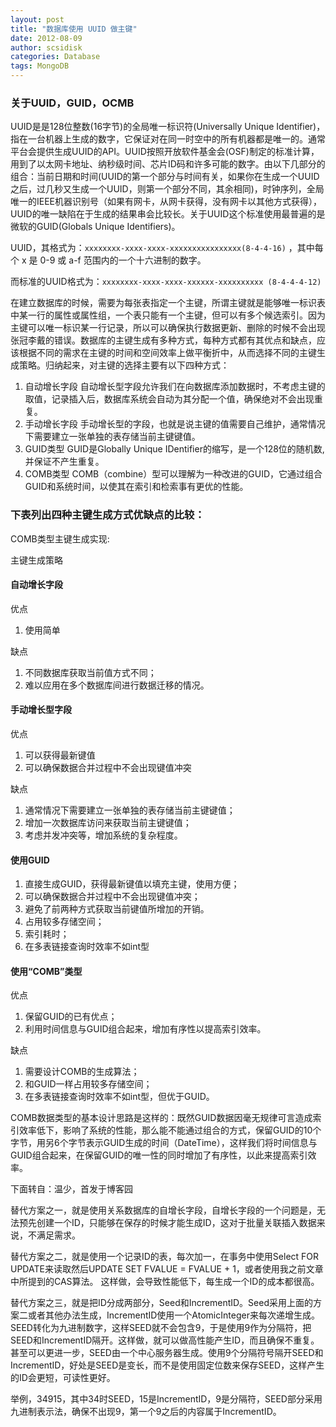 ```yaml
---
layout: post
title: "数据库使用 UUID 做主键"
date: 2012-08-09
author: scsidisk
categories: Database
tags: MongoDB
---
```


### 关于UUID，GUID，OCMB

UUID是是128位整数(16字节)的全局唯一标识符(Universally Unique Identifier)，指在一台机器上生成的数字，它保证对在同一时空中的所有机器都是唯一的。通常平台会提供生成UUID的API。UUID按照开放软件基金会(OSF)制定的标准计算，用到了以太网卡地址、纳秒级时间、芯片ID码和许多可能的数字。由以下几部分的组合：当前日期和时间(UUID的第一个部分与时间有关，如果你在生成一个UUID之后，过几秒又生成一个UUID，则第一个部分不同，其余相同)，时钟序列，全局唯一的IEEE机器识别号（如果有网卡，从网卡获得，没有网卡以其他方式获得），UUID的唯一缺陷在于生成的结果串会比较长。关于UUID这个标准使用最普遍的是微软的GUID(Globals Unique Identifiers)。

UUID，其格式为：`xxxxxxxx-xxxx-xxxx-xxxxxxxxxxxxxxxx(8-4-4-16)` ，其中每个 x 是 0-9 或 a-f 范围内的一个十六进制的数字。

而标准的UUID格式为：`xxxxxxxx-xxxx-xxxx-xxxxxx-xxxxxxxxxx (8-4-4-4-12)`

在建立数据库的时候，需要为每张表指定一个主键，所谓主键就是能够唯一标识表中某一行的属性或属性组，一个表只能有一个主键，但可以有多个候选索引。因为主键可以唯一标识某一行记录，所以可以确保执行数据更新、删除的时候不会出现张冠李戴的错误。数据库的主键生成有多种方式，每种方式都有其优点和缺点，应该根据不同的需求在主键的时间和空间效率上做平衡折中，从而选择不同的主键生成策略。归纳起来，对主键的选择主要有以下四种方式：

1. 自动增长字段
自动增长型字段允许我们在向数据库添加数据时，不考虑主键的取值，记录插入后，数据库系统会自动为其分配一个值，确保绝对不会出现重复。
2. 手动增长字段
手动增长型的字段，也就是说主键的值需要自己维护，通常情况下需要建立一张单独的表存储当前主键键值。
3. GUID类型
GUID是Globally Unique IDentifier的缩写，是一个128位的随机数,并保证不产生重复。
4. COMB类型
COMB（combine）型可以理解为一种改进的GUID，它通过组合GUID和系统时间，以使其在索引和检索事有更优的性能。

### 下表列出四种主键生成方式优缺点的比较：

COMB类型主键生成实现:

主键生成策略

#### 自动增长字段

优点

1.  使用简单

缺点

1.    不同数据库获取当前值方式不同；
2.    难以应用在多个数据库间进行数据迁移的情况。

#### 手动增长型字段

优点

1.    可以获得最新键值
2.    可以确保数据合并过程中不会出现键值冲突

缺点

1.    通常情况下需要建立一张单独的表存储当前主键键值；
2.    增加一次数据库访问来获取当前主键键值；
3.    考虑并发冲突等，增加系统的复杂程度。

#### 使用GUID

1.    直接生成GUID，获得最新键值以填充主键，使用方便；
2.    可以确保数据合并过程中不会出现键值冲突；
3.    避免了前两种方式获取当前键值所增加的开销。
1.    占用较多存储空间；
2.    索引耗时；
3.    在多表链接查询时效率不如int型

#### 使用“COMB”类型

优点

1.    保留GUID的已有优点；
2.    利用时间信息与GUID组合起来，增加有序性以提高索引效率。

缺点

1.    需要设计COMB的生成算法；
2.    和GUID一样占用较多存储空间；
3.    在多表链接查询时效率不如int型，但优于GUID。


COMB数据类型的基本设计思路是这样的：既然GUID数据因毫无规律可言造成索引效率低下，影响了系统的性能，那么能不能通过组合的方式，保留GUID的10个字节，用另6个字节表示GUID生成的时间（DateTime），这样我们将时间信息与GUID组合起来，在保留GUID的唯一性的同时增加了有序性，以此来提高索引效率。

下面转自：温少，首发于博客园

替代方案之一，就是使用关系数据库的自增长字段，自增长字段的一个问题是，无法预先创建一个ID，只能够在保存的时候才能生成ID，这对于批量关联插入数据来说，不满足需求。

替代方案之二，就是使用一个记录ID的表，每次加一，在事务中使用Select FOR UPDATE来读取然后UPDATE SET FVALUE = FVALUE + 1，或者使用我之前文章中所提到的CAS算法。 这样做，会导致性能低下，每生成一个ID的成本都很高。

替代方案之三，就是把ID分成两部分，Seed和IncrementID。Seed采用上面的方案二或者其他办法生成，IncrementID使用一个AtomicInteger来每次递增生成。SEED转化为九进制数字，这样SEED就不会包含9，于是使用9作为分隔符，把SEED和IncrementID隔开。这样做，就可以做高性能产生ID，而且确保不重复。甚至可以更进一步，SEED由一个中心服务器生成。使用9个分隔符号隔开SEED和IncrementID，好处是SEED是变长，而不是使用固定位数来保存SEED，这样产生的ID会更短，可读性更好。

举例，34915，其中34时SEED，15是IncrementID，9是分隔符，SEED部分采用九进制表示法，确保不出现9，第一个9之后的内容属于IncrementID。